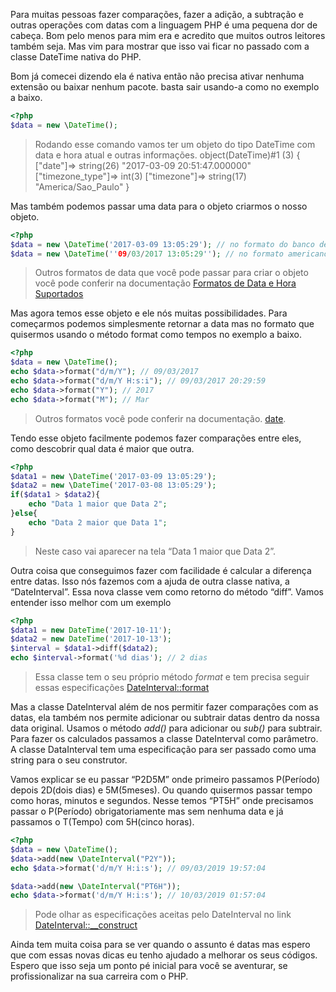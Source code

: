 Para muitas pessoas fazer comparações, fazer a adição, a subtração e outras operações com datas com a linguagem PHP é uma pequena dor de cabeça. Bom pelo menos para mim era e acredito que muitos outros leitores também seja. Mas vim para mostrar que isso vai ficar no passado com a classe DateTime nativa do PHP.

Bom já comecei dizendo ela é nativa então não precisa ativar nenhuma extensão ou baixar nenhum pacote. basta sair usando-a como no exemplo a baixo.
```php
<?php
$data = new \DateTime();
```
> Rodando esse comando vamos ter um objeto do tipo DateTime com data e hora atual e outras informações.
object(DateTime)#1 (3) { ["date"]=> string(26) "2017-03-09 20:51:47.000000" ["timezone_type"]=> int(3) ["timezone"]=> string(17) "America/Sao_Paulo" }

Mas também podemos passar uma data para o objeto criarmos o nosso objeto.
```php
<?php
$data = new \DateTime('2017-03-09 13:05:29'); // no formato do banco de dados
$data = new \DateTime(''09/03/2017 13:05:29''); // no formato americano
```
> Outros formatos de data que você pode passar para criar o objeto você pode conferir na documentação [Formatos de Data e Hora Suportados](http://php.net/manual/pt_BR/datetime.formats.php)

Mas agora temos esse objeto e ele nós muitas possibilidades. Para começarmos podemos simplesmente retornar a data mas no formato que quisermos usando o método format como tempos no exemplo a baixo.

```php
<?php
$data = new \DateTime();
echo $data->format("d/m/Y"); // 09/03/2017
echo $data->format("d/m/Y H:s:i"); // 09/03/2017 20:29:59
echo $data->format("Y"); // 2017
echo $data->format("M"); // Mar
```
> Outros formatos você pode conferir na documentação.
[date](http://php.net/manual/pt_BR/function.date.php).

Tendo esse objeto facilmente podemos fazer comparações entre eles, como descobrir qual data é maior que outra.
```php
<?php
$data1 = new \DateTime('2017-03-09 13:05:29');
$data2 = new \DateTime('2017-03-08 13:05:29');
if($data1 > $data2){
	echo "Data 1 maior que Data 2";
}else{
	echo "Data 2 maior que Data 1";
}
```
> Neste caso vai aparecer na tela “Data 1 maior que Data 2”.

Outra coisa que conseguimos fazer com facilidade é calcular a diferença entre datas. Isso nós fazemos com a ajuda de outra classe nativa, a “DateInterval”. Essa nova classe vem como retorno do método “diff”. Vamos entender isso melhor com um exemplo

```php
<?php
$data1 = new DateTime('2017-10-11');
$data2 = new DateTime('2017-10-13');
$interval = $data1->diff($data2);
echo $interval->format('%d dias'); // 2 dias
```
> Essa classe tem o seu próprio método *format* e tem precisa seguir essas especificações [DateInterval::format](http://php.net/manual/pt_BR/dateinterval.format.php)

Mas a classe DateInterval além de nos permitir fazer comparações com as datas, ela também nos permite adicionar ou subtrair datas dentro da nossa data original. Usamos o método *add()* para adicionar ou *sub()* para subtrair. Para fazer os calculados passamos a classe DateInterval como parâmetro. A classe DataInterval tem uma especificação para ser passado como uma string para o seu construtor.

Vamos explicar se eu passar “P2D5M” onde primeiro passamos P(Período) depois 2D(dois dias) e 5M(5meses). Ou quando quisermos passar tempo como horas, minutos e segundos. Nesse temos “PT5H” onde precisamos passar o P(Período) obrigatoriamente mas sem nenhuma data e já passamos o T(Tempo) com 5H(cinco horas).

```php
<?php
$data = new \DateTime();
$data->add(new \DateInterval("P2Y"));
echo $data->format('d/m/Y H:i:s'); // 09/03/2019 19:57:04

$data->add(new \DateInterval("PT6H"));
echo $data->format('d/m/Y H:i:s'); // 10/03/2019 01:57:04

```
> Pode olhar as especificações aceitas pelo DateInterval no link [DateInterval::__construct](http://php.net/manual/pt_BR/dateinterval.construct.php)


Ainda tem muita coisa para se ver quando o assunto é datas mas espero que com essas novas dicas eu tenho ajudado a melhorar os seus códigos. Espero que isso seja um ponto pé inicial para você se aventurar, se profissionalizar na sua carreira com o PHP.

